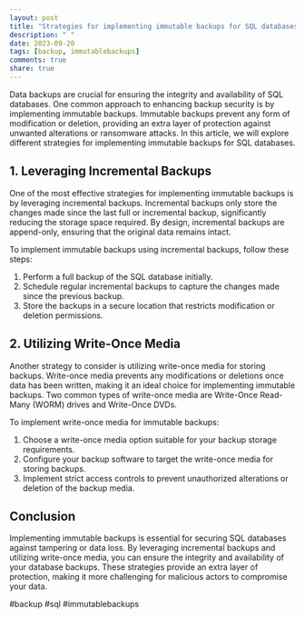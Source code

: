 ```yaml
---
layout: post
title: "Strategies for implementing immutable backups for SQL databases"
description: " "
date: 2023-09-20
tags: [backup, immutablebackups]
comments: true
share: true
---
```


Data backups are crucial for ensuring the integrity and availability of SQL databases. One common approach to enhancing backup security is by implementing immutable backups. Immutable backups prevent any form of modification or deletion, providing an extra layer of protection against unwanted alterations or ransomware attacks. In this article, we will explore different strategies for implementing immutable backups for SQL databases.

## 1. Leveraging Incremental Backups

One of the most effective strategies for implementing immutable backups is by leveraging incremental backups. Incremental backups only store the changes made since the last full or incremental backup, significantly reducing the storage space required. By design, incremental backups are append-only, ensuring that the original data remains intact.

To implement immutable backups using incremental backups, follow these steps:

1. Perform a full backup of the SQL database initially.
2. Schedule regular incremental backups to capture the changes made since the previous backup.
3. Store the backups in a secure location that restricts modification or deletion permissions.

## 2. Utilizing Write-Once Media

Another strategy to consider is utilizing write-once media for storing backups. Write-once media prevents any modifications or deletions once data has been written, making it an ideal choice for implementing immutable backups. Two common types of write-once media are Write-Once Read-Many (WORM) drives and Write-Once DVDs.

To implement write-once media for immutable backups:

1. Choose a write-once media option suitable for your backup storage requirements.
2. Configure your backup software to target the write-once media for storing backups.
3. Implement strict access controls to prevent unauthorized alterations or deletion of the backup media.

## Conclusion

Implementing immutable backups is essential for securing SQL databases against tampering or data loss. By leveraging incremental backups and utilizing write-once media, you can ensure the integrity and availability of your database backups. These strategies provide an extra layer of protection, making it more challenging for malicious actors to compromise your data.

#backup #sql #immutablebackups